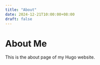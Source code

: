 ```yaml
---
title: "About"
date: 2024-12-21T10:00:00+08:00
draft: false
---
```


# About Me

This is the about page of my Hugo website.

